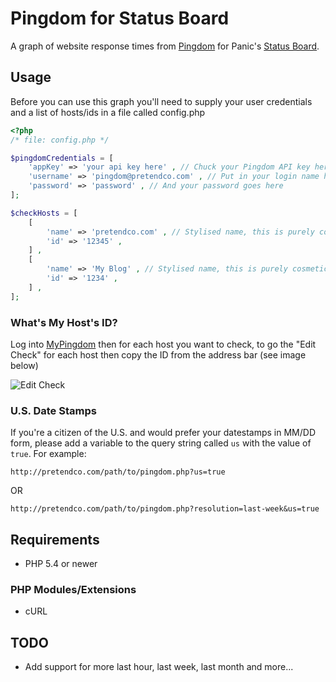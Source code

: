 # Pingdom for Status Board
A graph of website response times from [Pingdom](http://pingdom.com) for Panic's [Status Board](http://panic.com/statusboard/).

## Usage
Before you can use this graph you'll need to supply your user credentials and a list of hosts/ids in a file called config.php

```php
<?php
/* file: config.php */

$pingdomCredentials = [
	'appKey' => 'your api key here' , // Chuck your Pingdom API key here
	'username' => 'pingdom@pretendco.com' , // Put in your login name here
	'password' => 'password' , // And your password goes here
];

$checkHosts = [
	[
		'name' => 'pretendco.com' , // Stylised name, this is purely cosmetic
		'id' => '12345' ,
	] ,
	[
		'name' => 'My Blog' , // Stylised name, this is purely cosmetic
		'id' => '1234' ,
	] ,
];
```

### What's My Host's ID?

Log into [MyPingdom](https://my.pingdom.com) then for each host you want to check, to go the "Edit Check" for each host then copy the ID from the address bar (see image below)

![Edit Check](http://www.yesdevnull.net/wp-content/uploads/2014/01/Edit_Check.png)


### U.S. Date Stamps

If you're a citizen  of the U.S. and would prefer your datestamps in MM/DD form, please add a variable to the query string called ```us``` with the value of ```true```.  For example:

```
http://pretendco.com/path/to/pingdom.php?us=true
```

OR

```
http://pretendco.com/path/to/pingdom.php?resolution=last-week&us=true
```

## Requirements
- PHP 5.4 or newer

### PHP Modules/Extensions
- cURL

## TODO
- Add support for more last hour, last week, last month and more...
